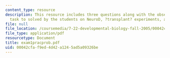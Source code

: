 ```yaml
---
content_type: resource
description: This resource includes three questions along with the observations and
  task to solved by the students on NeuroD, ?transplant? experiments, and delta protein.
file: null
file_location: /coursemedia/7-22-developmental-biology-fall-2005/00042cfaf9ed4d42a1245ad5a09326be_exam1pracprob.pdf
file_type: application/pdf
resourcetype: Document
title: exam1pracprob.pdf
uid: 00042cfa-f9ed-4d42-a124-5ad5a09326be
---
```

